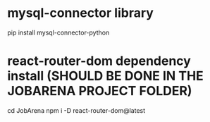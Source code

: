 # mysql-connector library
pip install mysql-connector-python
# react-router-dom dependency install (SHOULD BE DONE IN THE JOBARENA PROJECT FOLDER)
cd JobArena
npm i -D react-router-dom@latest